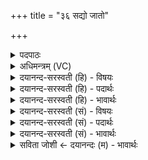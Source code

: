 +++
title = "३६ सद्यो जातो"

+++
<details><summary>पदपाठः</summary>

स॒द्यः। जा॒तः। वि। अ॒मि॒मी॒त॒। य॒ज्ञम्। अ॒ग्निः। दे॒वाना॑म्। अ॒भ॒व॒त्। पु॒रो॒गा इति॑ पुरः॒ऽगाः। अ॒स्य। होतुः॑। प्र॒दिशीति॑ प्र॒ऽदिशि॑। ऋ॒तस्य॑। वा॒चि। स्वाहा॑कृतमिति॒ स्वाहा॑ऽकृतम्। ह॒विः। अ॒द॒न्तु॒। दे॒वाः। ३६।
</details>

<details><summary>अधिमन्त्रम् (VC)</summary>

- अग्निर्देवता
- भार्गवो जमदग्निर्ऋषिः
- निचृत्त्रिष्टुप्
- धैवतः
</details>

<details><summary>दयानन्द-सरस्वती (हि) - विषयः</summary>

कैसा मनुष्य सब को आनन्द कराता है, इस विषय को अगले मन्त्र में कहा है।
</details>

<details><summary>दयानन्द-सरस्वती (हि) - पदार्थः</summary>

पदार्थान्वयभाषाः -  हे मनुष्यो ! जो (सद्यः) शीघ्र (जातः) प्रसिद्ध हुआ (अग्निः) विद्या से प्रकाशित विद्वान् (होतुः) ग्रहण करनेहारे पुरुष के (ऋतस्य) सत्य का (प्रदिशि) जिससे निर्देश किया जाता है, उस (वाचि) वाणी में (यज्ञम्) अनेक प्रकार के व्यवहार को (वि, अमिमीत) विशेष कर निर्माण करता और (देवानाम्) विद्वानों में (पुरोगाः) अग्रगामी (अभवत्) होता है (अस्य) इसके (स्वाहाकृतम्) सत्य व्यवहार से सिद्ध किये वा होम किये से बचे (हविः) भोजन के योग्य अन्नादि को (देवाः) विद्वान् लोग (अदन्तु) खायें, उसको सर्वोपरि विराजमान मानो ॥३६ ॥
</details>

<details><summary>दयानन्द-सरस्वती (हि) - भावार्थः</summary>

भावार्थभाषाः -  इस मन्त्र में वाचकलुप्तोपमालङ्कार है। जैसे सूर्य्य सब प्रकाशक पदार्थों के बीच प्रकाशक है, वैसे जो विद्वानों में विद्वान् सब का उपकारी जन होता है, वही सब को आनन्द का भुगवानेवाला होता है ॥३६ ॥
</details>

<details><summary>दयानन्द-सरस्वती (सं) - विषयः</summary>

कीदृग्जनः सर्वानन्दयतीत्याह ॥
</details>

<details><summary>दयानन्द-सरस्वती (सं) - पदार्थः</summary>

पदार्थान्वयभाषाः -  हे मनुष्याः ! यस्सद्योजातोऽग्निर्होतुर्ऋतस्य प्रदिशि वाचि यज्ञं व्यमिमीत, देवानां पुरोगा अभवदस्य स्वाहाकृतं हविर्देवा अदन्तु, तं सर्वोपरि विराजमानं मन्यध्वम् ॥३६ ॥
</details>

<details><summary>दयानन्द-सरस्वती (सं) - भावार्थः</summary>

भावार्थभाषाः -  अत्र वाचकलुप्तोपमालङ्कारः। यथा सूर्यः सर्वेषां प्रकाशकानां मध्ये प्रकाशकोऽस्ति, तथा यो विद्वत्सु विद्वान् सर्वोपकारी जनो भवति, स एव सर्वेषामानन्दस्य भोजयिता भवति ॥३६ ॥
</details>

<details><summary>सविता जोशी ← दयानन्दः (म) - भावार्थः</summary>

भावार्थभाषाः -  या मंत्रात वाचकलुप्तोपमालंकार आहे. जसा सूर्य सर्व पदार्थांचा प्रकाशक असतो तसे जो सर्व विद्वानांमध्ये विद्वान असून, सर्वांवर उपकार करणारा असतो तोच सर्वांना आनंद देतो.
</details>